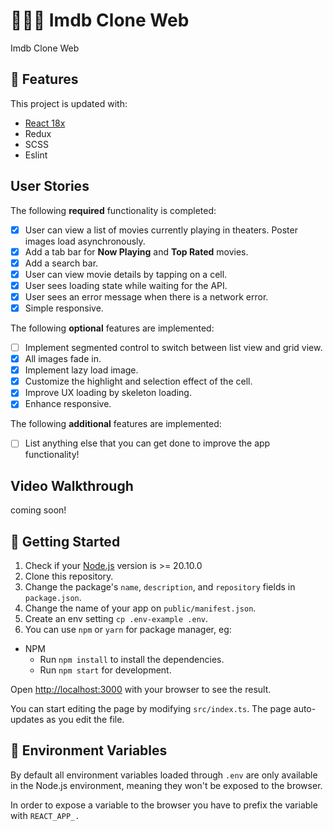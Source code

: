 # 👨🏽‍💻 Imdb Clone Web

Imdb Clone Web

## 📌 Features

This project is updated with:

- [React 18x](https://reactjs.org)
- Redux
- SCSS
- Eslint

## User Stories

The following **required** functionality is completed:

- [x] User can view a list of movies currently playing in theaters. Poster images load asynchronously.
- [x] Add a tab bar for **Now Playing** and **Top Rated** movies.
- [x] Add a search bar.
- [x] User can view movie details by tapping on a cell.
- [x] User sees loading state while waiting for the API.
- [x] User sees an error message when there is a network error.
- [x] Simple responsive.

The following **optional** features are implemented:

- [ ] Implement segmented control to switch between list view and grid view.
- [x] All images fade in.
- [x] Implement lazy load image.
- [x] Customize the highlight and selection effect of the cell.
- [x] Improve UX loading by skeleton loading.
- [x] Enhance responsive.

The following **additional** features are implemented:

- [ ] List anything else that you can get done to improve the app functionality!

## Video Walkthrough

coming soon!

## 🧐 Getting Started

1. Check if your [Node.js](https://nodejs.org/) version is >= 20.10.0
2. Clone this repository.
3. Change the package's `name`, `description`, and `repository` fields in `package.json`.
4. Change the name of your app on `public/manifest.json`.
5. Create an env setting `cp .env-example .env`.
6. You can use `npm` or `yarn` for package manager, eg:

- NPM
  - Run `npm install` to install the dependencies.
  - Run `npm start` for development.

Open [http://localhost:3000](http://localhost:3000) with your browser to see the result.

You can start editing the page by modifying `src/index.ts`. The page auto-updates as you edit the file.

## 🔧 Environment Variables

By default all environment variables loaded through `.env` are only available in the Node.js environment, meaning they won't be exposed to the browser.

In order to expose a variable to the browser you have to prefix the variable with `REACT_APP_.`
